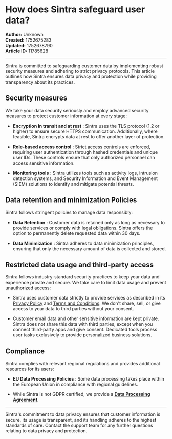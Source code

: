 # How does Sintra safeguard user data?

**Author:** Unknown  
**Created:** 1752675283  
**Updated:** 1752678790  
**Article ID:** 11785628  

---

Sintra is committed to safeguarding customer data by implementing robust security measures and adhering to strict privacy protocols. This article outlines how Sintra ensures data privacy and protection while providing transparency about its practices.

## Security measures

We take your data security seriously and employ advanced security measures to protect customer information at every stage:

  * **Encryption in transit and at rest** : Sintra uses the TLS protocol (1.2 or higher) to ensure secure HTTPS communication. Additionally, where feasible, Sintra encrypts data at rest to offer another layer of protection.

  * **Role-based access control** : Strict access controls are enforced, requiring user authentication through hashed credentials and unique user IDs. These controls ensure that only authorized personnel can access sensitive information.

  * **Monitoring tools** : Sintra utilizes tools such as activity logs, intrusion detection systems, and Security Information and Event Management (SIEM) solutions to identify and mitigate potential threats.




## Data retention and minimization Policies

Sintra follows stringent policies to manage data responsibly:

  * **Data Retention** : Customer data is retained only as long as necessary to provide services or comply with legal obligations. Sintra offers the option to permanently delete requested data within 30 days.

  * **Data Minimization** : Sintra adheres to data minimization principles, ensuring that only the necessary amount of data is collected and stored.




## Restricted data usage and third-party access

Sintra follows industry-standard security practices to keep your data and experience private and secure. We take care to limit data usage and prevent unauthorized access:

  * Sintra uses customer data strictly to provide services as described in its [Privacy Policy](https://help.sintra.ai/en/articles/11785619-managing-multiple-projects-using-brain-ai-profiles-in-sintra#) and [Terms and Conditions](https://help.sintra.ai/en/articles/11785619-managing-multiple-projects-using-brain-ai-profiles-in-sintra#). We don't share, sell, or give access to your data to third parties without your consent.

  * Customer email data and other sensitive information are kept private. Sintra does not share this data with third parties, except when you connect third-party apps and give consent. Dedicated tools process user tasks exclusively to provide personalized business solutions.




## Compliance 

Sintra complies with relevant regional regulations and provides additional resources for its users:

  * **EU Data Processing Policies** : Some data processing takes place within the European Union in compliance with regional guidelines.

  * While Sintra is not GDPR certified, we provide a **[Data Processing Agreement](https://sintra.ai/legal/data-processing-agreement?search=support&35444d06_page=2&50c59e3f_page=1)**.




* * *

Sintra's commitment to data privacy ensures that customer information is secure, its usage is transparent, and its handling adheres to the highest standards of care. Contact the support team for any further questions relating to data privacy and protection.

